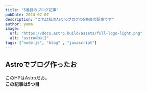 ```yaml
---
title: "5番目のブログ記事"
pubDate: 2024-02-07
description: "これは私のAstroブログの5番目の記事です"
author: yama
image:
  url: "https://docs.astro.build/assets/full-logo-light.png"
  alt: "astroのロゴ"
tags: ["node.js", "blog" , "javascript"]
---
```

## Astroでブログ作ったお
このHPはAstroだお。  
**この記事は5つ目**